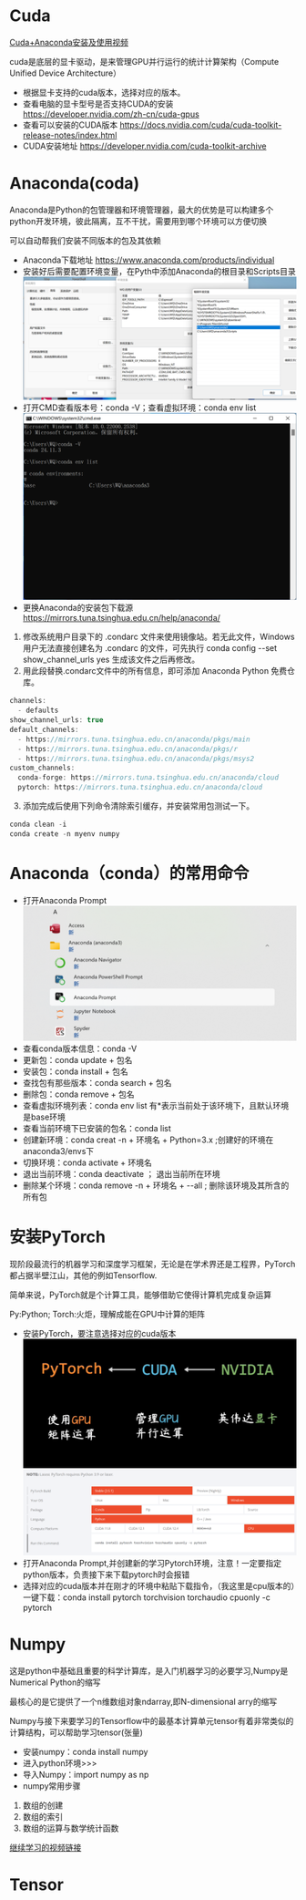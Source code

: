 # Cuda
[Cuda+Anaconda安装及使用视频](https://www.bilibili.com/video/BV1oF411s7RS/?share_source=copy_web&vd_source=c7eacf65356bd9b3ebb5403b8ff1d512)

cuda是底层的显卡驱动，是来管理GPU并行运行的统计计算架构（Compute Unified Device Architecture）

- 根据显卡支持的cuda版本，选择对应的版本。
- 查看电脑的显卡型号是否支持CUDA的安装
https://developer.nvidia.com/zh-cn/cuda-gpus
- 查看可以安装的CUDA版本
https://docs.nvidia.com/cuda/cuda-toolkit-release-notes/index.html
- CUDA安装地址
https://developer.nvidia.com/cuda-toolkit-archive



# Anaconda(coda)
Anaconda是Python的包管理器和环境管理器，最大的优势是可以构建多个python开发环境，彼此隔离，互不干扰，需要用到哪个环境可以方便切换

可以自动帮我们安装不同版本的包及其依赖

- Anaconda下载地址
https://www.anaconda.com/products/individual
- 安装好后需要配置环境变量，在Pyth中添加Anaconda的根目录和Scripts目录
![alt text](image.png)
- 打开CMD查看版本号：conda -V；查看虚拟环境：conda env list 
![alt text](image-1.png)
- 更换Anaconda的安装包下载源
https://mirrors.tuna.tsinghua.edu.cn/help/anaconda/
1. 修改系统用户目录下的 .condarc 文件来使用镜像站。若无此文件，Windows 用户无法直接创建名为 .condarc 的文件，可先执行 conda config --set show_channel_urls yes 生成该文件之后再修改。
2. 用此段替换.condarc文件中的所有信息，即可添加 Anaconda Python 免费仓库。
```c
channels:
  - defaults
show_channel_urls: true
default_channels:
  - https://mirrors.tuna.tsinghua.edu.cn/anaconda/pkgs/main
  - https://mirrors.tuna.tsinghua.edu.cn/anaconda/pkgs/r
  - https://mirrors.tuna.tsinghua.edu.cn/anaconda/pkgs/msys2
custom_channels:
  conda-forge: https://mirrors.tuna.tsinghua.edu.cn/anaconda/cloud
  pytorch: https://mirrors.tuna.tsinghua.edu.cn/anaconda/cloud
```
3. 添加完成后使用下列命令清除索引缓存，并安装常用包测试一下。
```python
conda clean -i
conda create -n myenv numpy
```
# Anaconda（conda）的常用命令
- 打开Anaconda Prompt
![alt text](image-3.png)
- 查看conda版本信息：conda -V
- 更新包：conda update +  包名
- 安装包：conda install + 包名
- 查找包有那些版本：conda search + 包名
- 删除包：conda remove + 包名
- 查看虚拟环境列表：conda env list  有*表示当前处于该环境下，且默认环境是base环境
- 查看当前环境下已安装的包名：conda list
- 创建新环境：conda creat -n + 环境名 + Python=3.x ;创建好的环境在anaconda3/envs下
- 切换环境：conda activate + 环境名
- 退出当前环境：conda deactivate ； 退出当前所在环境    
- 删除某个环境：conda remove -n + 环境名 + --all ; 删除该环境及其所含的所有包

# 安装PyTorch
现阶段最流行的机器学习和深度学习框架，无论是在学术界还是工程界，PyTorch都占据半壁江山，其他的例如Tensorflow.

简单来说，PyTorch就是个计算工具，能够借助它使得计算机完成复杂运算

Py:Python; Torch:火炬，理解成能在GPU中计算的矩阵

- 安装PyTorch，要注意选择对应的cuda版本 
![alt text](image-4.png)
![alt text](image-5.png)
- 打开Anaconda Prompt,并创建新的学习Pytorch环境，注意！一定要指定python版本，负责接下来下载pytorch时会报错
- 选择对应的cuda版本并在刚才的环境中粘贴下载指令，（我这里是cpu版本的）一键下载：conda install pytorch torchvision torchaudio cpuonly -c pytorch

# Numpy
这是python中基础且重要的科学计算库，是入门机器学习的必要学习,Numpy是Numerical Python的缩写

最核心的是它提供了一个n维数组对象ndarray,即N-dimensional arry的缩写

Numpy与接下来要学习的Tensorflow中的最基本计算单元tensor有着非常类似的计算结构，可以帮助学习tensor(张量)
- 安装numpy：conda install numpy
- 进入python环境>>>
- 导入Numpy：import numpy as np
- numpy常用步骤
1. 数组的创建
2. 数组的索引
3. 数组的运算与数学统计函数

[继续学习的视频链接](https://www.bilibili.com/video/BV1qv4y1T7kw/?share_source=copy_web&vd_source=c7eacf65356bd9b3ebb5403b8ff1d512)

# Tensor